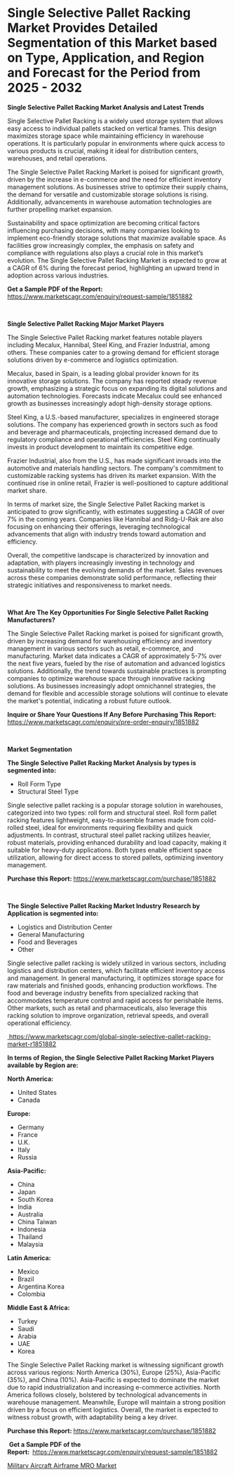 <p><h1>Single Selective Pallet Racking Market Provides Detailed Segmentation of this Market based on Type, Application, and Region and Forecast for the Period from 2025 - 2032</h1></p><p><strong>Single Selective Pallet Racking Market Analysis and Latest Trends</strong></p>
<p><p>Single Selective Pallet Racking is a widely used storage system that allows easy access to individual pallets stacked on vertical frames. This design maximizes storage space while maintaining efficiency in warehouse operations. It is particularly popular in environments where quick access to various products is crucial, making it ideal for distribution centers, warehouses, and retail operations.</p><p>The Single Selective Pallet Racking Market is poised for significant growth, driven by the increase in e-commerce and the need for efficient inventory management solutions. As businesses strive to optimize their supply chains, the demand for versatile and customizable storage solutions is rising. Additionally, advancements in warehouse automation technologies are further propelling market expansion. </p><p>Sustainability and space optimization are becoming critical factors influencing purchasing decisions, with many companies looking to implement eco-friendly storage solutions that maximize available space. As facilities grow increasingly complex, the emphasis on safety and compliance with regulations also plays a crucial role in this market’s evolution. The Single Selective Pallet Racking Market is expected to grow at a CAGR of 6% during the forecast period, highlighting an upward trend in adoption across various industries.</p></p>
<p><strong>Get a Sample PDF of the Report:&nbsp;</strong> <a href="https://www.marketscagr.com/enquiry/request-sample/1851882?utm_campaign=2138&utm_medium=2&utm_source=Github&utm_content=ia&utm_term=26032025&utm_id=single-selective-pallet-racking">https://www.marketscagr.com/enquiry/request-sample/1851882</a></p>
<p>&nbsp;</p>
<p><strong>Single Selective Pallet Racking Major Market Players</strong></p>
<p><p>The Single Selective Pallet Racking market features notable players including Mecalux, Hannibal, Steel King, and Frazier Industrial, among others. These companies cater to a growing demand for efficient storage solutions driven by e-commerce and logistics optimization.</p><p>Mecalux, based in Spain, is a leading global provider known for its innovative storage solutions. The company has reported steady revenue growth, emphasizing a strategic focus on expanding its digital solutions and automation technologies. Forecasts indicate Mecalux could see enhanced growth as businesses increasingly adopt high-density storage options.</p><p>Steel King, a U.S.-based manufacturer, specializes in engineered storage solutions. The company has experienced growth in sectors such as food and beverage and pharmaceuticals, projecting increased demand due to regulatory compliance and operational efficiencies. Steel King continually invests in product development to maintain its competitive edge.</p><p>Frazier Industrial, also from the U.S., has made significant inroads into the automotive and materials handling sectors. The company's commitment to customizable racking systems has driven its market expansion. With the continued rise in online retail, Frazier is well-positioned to capture additional market share.</p><p>In terms of market size, the Single Selective Pallet Racking market is anticipated to grow significantly, with estimates suggesting a CAGR of over 7% in the coming years. Companies like Hannibal and Ridg-U-Rak are also focusing on enhancing their offerings, leveraging technological advancements that align with industry trends toward automation and efficiency.</p><p>Overall, the competitive landscape is characterized by innovation and adaptation, with players increasingly investing in technology and sustainability to meet the evolving demands of the market. Sales revenues across these companies demonstrate solid performance, reflecting their strategic initiatives and responsiveness to market needs.</p></p>
<p>&nbsp;</p>
<p><strong>What Are The Key Opportunities For Single Selective Pallet Racking Manufacturers?</strong></p>
<p><p>The Single Selective Pallet Racking market is poised for significant growth, driven by increasing demand for warehousing efficiency and inventory management in various sectors such as retail, e-commerce, and manufacturing. Market data indicates a CAGR of approximately 5-7% over the next five years, fueled by the rise of automation and advanced logistics solutions. Additionally, the trend towards sustainable practices is prompting companies to optimize warehouse space through innovative racking solutions. As businesses increasingly adopt omnichannel strategies, the demand for flexible and accessible storage solutions will continue to elevate the market's potential, indicating a robust future outlook.</p></p>
<p><strong>Inquire or Share Your Questions If Any Before Purchasing This Report:</strong> <a href="https://www.marketscagr.com/enquiry/pre-order-enquiry/1851882?utm_campaign=2138&utm_medium=2&utm_source=Github&utm_content=ia&utm_term=26032025&utm_id=single-selective-pallet-racking">https://www.marketscagr.com/enquiry/pre-order-enquiry/1851882</a></p>
<p>&nbsp;</p>
<p><strong>Market Segmentation</strong></p>
<p><strong>The Single Selective Pallet Racking Market Analysis by types is segmented into:</strong></p>
<p><ul><li>Roll Form Type</li><li>Structural Steel Type</li></ul></p>
<p><p>Single selective pallet racking is a popular storage solution in warehouses, categorized into two types: roll form and structural steel. Roll form pallet racking features lightweight, easy-to-assemble frames made from cold-rolled steel, ideal for environments requiring flexibility and quick adjustments. In contrast, structural steel pallet racking utilizes heavier, robust materials, providing enhanced durability and load capacity, making it suitable for heavy-duty applications. Both types enable efficient space utilization, allowing for direct access to stored pallets, optimizing inventory management.</p></p>
<p><strong>Purchase this Report:&nbsp;</strong><a href="https://www.marketscagr.com/purchase/1851882?utm_campaign=2138&utm_medium=2&utm_source=Github&utm_content=ia&utm_term=26032025&utm_id=single-selective-pallet-racking">https://www.marketscagr.com/purchase/1851882</a></p>
<p>&nbsp;</p>
<p><strong>The Single Selective Pallet Racking Market Industry Research by Application is segmented into:</strong></p>
<p><ul><li>Logistics and Distribution Center</li><li>General Manufacturing</li><li>Food and Beverages</li><li>Other</li></ul></p>
<p><p>Single selective pallet racking is widely utilized in various sectors, including logistics and distribution centers, which facilitate efficient inventory access and management. In general manufacturing, it optimizes storage space for raw materials and finished goods, enhancing production workflows. The food and beverage industry benefits from specialized racking that accommodates temperature control and rapid access for perishable items. Other markets, such as retail and pharmaceuticals, also leverage this racking solution to improve organization, retrieval speeds, and overall operational efficiency.</p></p>
<p><a href="https://www.marketscagr.com/global-single-selective-pallet-racking-market-r1851882?utm_campaign=2138&utm_medium=2&utm_source=Github&utm_content=ia&utm_term=26032025&utm_id=single-selective-pallet-racking">&nbsp;https://www.marketscagr.com/global-single-selective-pallet-racking-market-r1851882</a></p>
<p><strong>In terms of Region, the Single Selective Pallet Racking Market Players available by Region are:</strong></p>
<p>
    <p> <strong> North America: </strong>
        <ul>
            <li>United States</li>
            <li>Canada</li>
        </ul>
        </p> 
    <p> <strong> Europe: </strong>
        <ul>
            <li>Germany</li>
            <li>France</li>
            <li>U.K.</li>
            <li>Italy</li>
            <li>Russia</li>
        </ul>
        </p> 
    <p> <strong> Asia-Pacific: </strong>
        <ul>
            <li>China</li>
            <li>Japan</li>
            <li>South Korea</li>
            <li>India</li>
            <li>Australia</li>
            <li>China Taiwan</li>
            <li>Indonesia</li>
            <li>Thailand</li>
            <li>Malaysia</li>
        </ul>
        </p> 
    <p> <strong> Latin America: </strong>
        <ul>
            <li>Mexico</li>
            <li>Brazil</li>
            <li>Argentina Korea</li>
            <li>Colombia</li>
        </ul>
        </p> 
    <p> <strong> Middle East & Africa: </strong>
        <ul>
            <li>Turkey</li>
            <li>Saudi</li>
            <li>Arabia</li>
            <li>UAE</li>
            <li>Korea</li>
        </ul>
    </p>
    </p>
<p><p>The Single Selective Pallet Racking market is witnessing significant growth across various regions: North America (30%), Europe (25%), Asia-Pacific (35%), and China (10%). Asia-Pacific is expected to dominate the market due to rapid industrialization and increasing e-commerce activities. North America follows closely, bolstered by technological advancements in warehouse management. Meanwhile, Europe will maintain a strong position driven by a focus on efficient logistics. Overall, the market is expected to witness robust growth, with adaptability being a key driver.</p></p>
<p><strong>Purchase this Report: </strong><a href="https://www.marketscagr.com/purchase/1851882?utm_campaign=2138&utm_medium=2&utm_source=Github&utm_content=ia&utm_term=26032025&utm_id=single-selective-pallet-racking">https://www.marketscagr.com/purchase/1851882</a></p>
<p>&nbsp;<strong>Get a Sample PDF of the Report:&nbsp;&nbsp;</strong><a href="https://www.marketscagr.com/enquiry/request-sample/1851882?utm_campaign=2138&utm_medium=2&utm_source=Github&utm_content=ia&utm_term=26032025&utm_id=single-selective-pallet-racking">https://www.marketscagr.com/enquiry/request-sample/1851882</a></p>
<p><strong></strong></p>
<p><p><a href="https://github.com/joannesouthgate/Market-Research-Report-List-5/blob/main/military-aircraft-airframe-mro-market.md?utm_campaign=2138&utm_medium=2&utm_source=Github&utm_content=ia&utm_term=26032025&utm_id=single-selective-pallet-racking">Military Aircraft Airframe MRO Market</a></p></p>